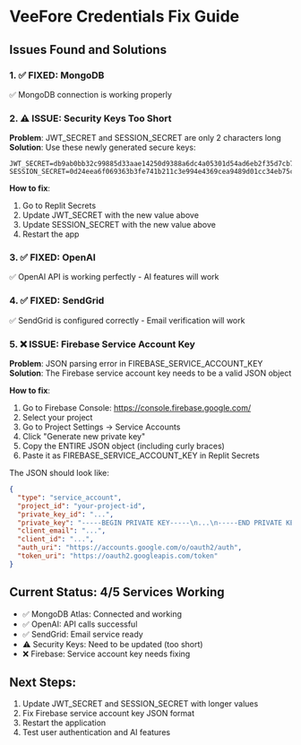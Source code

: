 # VeeFore Credentials Fix Guide

## Issues Found and Solutions

### 1. ✅ FIXED: MongoDB
✅ MongoDB connection is working properly

### 2. ⚠️ ISSUE: Security Keys Too Short
**Problem**: JWT_SECRET and SESSION_SECRET are only 2 characters long
**Solution**: Use these newly generated secure keys:

```
JWT_SECRET=db9ab0bb32c99885d33aae14250d9388a6dc4a05301d54ad6eb2f35d7cb7066a
SESSION_SECRET=0d24eea6f069363b3fe741b211c3e994e4369cea9489d01cc34eb75c10d1cc75
```

**How to fix**:
1. Go to Replit Secrets
2. Update JWT_SECRET with the new value above
3. Update SESSION_SECRET with the new value above
4. Restart the app

### 3. ✅ FIXED: OpenAI
✅ OpenAI API is working perfectly - AI features will work

### 4. ✅ FIXED: SendGrid
✅ SendGrid is configured correctly - Email verification will work

### 5. ❌ ISSUE: Firebase Service Account Key
**Problem**: JSON parsing error in FIREBASE_SERVICE_ACCOUNT_KEY
**Solution**: The Firebase service account key needs to be a valid JSON object

**How to fix**:
1. Go to Firebase Console: https://console.firebase.google.com/
2. Select your project
3. Go to Project Settings → Service Accounts
4. Click "Generate new private key"
5. Copy the ENTIRE JSON object (including curly braces)
6. Paste it as FIREBASE_SERVICE_ACCOUNT_KEY in Replit Secrets

The JSON should look like:
```json
{
  "type": "service_account",
  "project_id": "your-project-id",
  "private_key_id": "...",
  "private_key": "-----BEGIN PRIVATE KEY-----\n...\n-----END PRIVATE KEY-----\n",
  "client_email": "...",
  "client_id": "...",
  "auth_uri": "https://accounts.google.com/o/oauth2/auth",
  "token_uri": "https://oauth2.googleapis.com/token"
}
```

## Current Status: 4/5 Services Working
- ✅ MongoDB Atlas: Connected and working
- ✅ OpenAI: API calls successful 
- ✅ SendGrid: Email service ready
- ⚠️ Security Keys: Need to be updated (too short)
- ❌ Firebase: Service account key needs fixing

## Next Steps:
1. Update JWT_SECRET and SESSION_SECRET with longer values
2. Fix Firebase service account key JSON format
3. Restart the application
4. Test user authentication and AI features